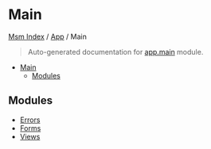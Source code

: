 # Main

[Msm Index](../../README.md#msm-index) /
[App](../index.md#app) /
Main

> Auto-generated documentation for [app.main](https://github.com/HolgerGraef/MSM/blob/main/app/main/__init__.py) module.

- [Main](#main)
  - [Modules](#modules)

## Modules

- [Errors](./errors.md)
- [Forms](./forms.md)
- [Views](./views.md)